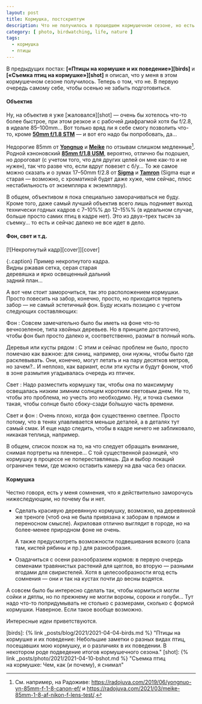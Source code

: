 ```yaml
---
layout: post
title: Кормушка, постскриптум
description: Что не получилось в прошедшем кормушечном сезоне, но есть шанс сделать в следующем
category: [ photo, birdwatching, life, nature ]
tags:
  - кормушка
  - птицы
---
```


В предыдущих постах: **[«Птицы на кормушке и их поведение»][birds]** и **[«Съемка птиц на кормушке»][shot]**
я описал, что у меня в этом кормушечном сезоне получилось. Те&shy;перь о том, что не. В первую очередь самому себе,
чтобы осенью не забыть под&shy;го&shy;то&shy;вить&shy;ся.

#### Объектив

Ну, на объектив я уже [жаловался][shot] — очень бы хотелось что-то более быстрое, при этом резкое и с рабочей
диафрагмой хотя бы f/2.8, в идеале 85–100mm... Вот только вряд ли я себе смогу позволить что-то, кроме
**[50mm f/1.8 STM][50stm]** — и вот его надо бы попробовать, да...

Недорогие 85mm от **[Yongnuo][yn85]** и **[Meike][mk85]** по отзывам слишком медленные[^rad]. Родной кэноновский
**[85mm f/1.8 USM][cn85]**, вероятно, отлично бы подошел, но дороговат (с учетом того, что для других целей он
мне как-то и не нужен), так что разве что, если вдруг по&shy;ве&shy;зет с б/у... То же самое можно сказать и о зумах
17–50mm f/2.8 от **[Sigma][z-sm]** и **[Tam&shy;ron][z-tm]** (Sigma еще и старая — возможно, с хроматикой будет даже
хуже, чем сейчас, плюс нестабильность от экземпляра к экземпляру).

В общем, объективом я пока специально заморачиваться не буду. Кроме того, даже самый лучший объектив всего лишь
поднимет выход технически годных кадров с 7–10%% до 12–15%% (в идеальном случае, больше просто самих птиц в кадре нет).
Это из двух–трех тысяч за съемку... то есть и сейчас далеко не все идет в дело.

#### Фон, свет и т.д.

<div class="right-box" style="max-width:320px;">
[![Некропнутый кадр][cover]][cover]

{:.caption}
Пример некропнутого кадра. Видны ржавая сетка, серая старая деревяшка и ярко освещенный дальний задний план...
</div>

А вот чем стоит заморочиться, так это расположением кормушки. Просто повесить на забор, конечно, просто, но приходится
терпеть забор — не самый эстетичный фон. Буду искать позицию с учетом следующих составляющих:

Фон
: Совсем замечательно было бы иметь на фоне что-то вечнозеленое, типа хвойных деревьев. Но в принципе достаточно,
  чтобы фон был просто далеко и, соответственно, размыт в полный ноль.

Деревья или кусты рядом
: С этим и сейчас проблем не было, просто помечаю как важное: для синиц, например, они нужны,
  чтобы было где расклевывать. Они, конечно, могут летать и на пару десятков метров, но зачем?.. И неплохо, как вариант,
  если эти кусты и будут фоном, чтоб в зоне размытия угадывалась очередь из птичек.

Свет
: Надо разместить кормушку так, чтобы она по максимуму освещалась низким зимним солнцем коротким световым днем.
  Не то, чтобы это проблема, но учесть это необходимо. Ну, и точка съемки такая, чтобы солнце было сбоку-сзади бо́льшую
  часть времени.

Свет и фон
: Очень плохо, когда фон существенно светлее. Просто потому, что в тенях улавливается меньше деталей, а
  в деталях тут самый смак. И еще надо следить, чтобы в кадре ничего не забликовало, никакая теплица, например.

В общем, список похож на то, на что следует обращать внимание, снимая портреты на пленере... С той существенной разницей,
что кормушку в процессе не попереставляешь. Да и выбор локаций ограничен теми, где можно оставить камеру на два часа
без опаски.

#### Кормушка

Честно говоря, есть у меня сомнения, что я действительно заморочусь нижеследующим, но почему бы и нет.

* Сделать красивую деревянную кормушку, возможно, на деревянной же треноге (чтоб она не была привязана к заборам в прямом
  и переносном смысле). Акриловая отлично выглядит в городе, но на более-менее природном фоне не очень.

  А также предусмотреть возможности подвешивания всякого (сала там, кистей рябины и пр.) для разнообразия.

* Озадачиться с осени разнообразием кормов: в первую очередь семенами травянистых растений для щеглов, во вторую — разными
  ягодами для свиристелей. Хотя в целесообразности ягод есть сомнения — они и так на кустах почти до весны водятся.

А совсем было бы интересно сделать так, чтобы кормиться могли сойки и дятлы, но по прежнему не могли вороны, сороки и голуби...
Тут надо что-то попридумывать не столько с размерами, сколько с формой кормушки. Наверное. Если такое вообще возможно.

Интересные идеи приветствуются.


[^rad]: См. например, на Радоживе: <https://radojuva.com/2019/06/yongnuo-yn-85mm-f-1-8-canon-ef/> и <https://radojuva.com/2021/03/meike-85mm-1-8-af-nikon-f-lens-test/>.

[cover]: /assets/img/2021-04/ps/IMG_0560.jpg "Непропнутый кадр"

[birds]: {% link _posts/blog/2021/2021-04-04-birds.md %} "Птицы на кормушке и их поведение: Небольшие заметки о разных видах птиц, посещавших мою кормушку, и о различиях в их поведении. В некотором роде подведение итогов кормушечного сезона."
[shot]: {% link _posts/photo/2021/2021-04-10-bshot.md %} "Съемка птиц на кормушке: Чем, как (и почему), я снимал"

[50stm]: https://market.yandex.ru/product--obektiv-canon-ef-50mm-f-1-8-stm/12649875 "Объектив Canon EF 50mm f/1.8 STM на Я.Маркете"

[yn85]: http://alii.pub/5pe83u "Объектив Yongnuo 85mm f/1.8 для Canon на AliExpress"
[mk85]: http://alii.pub/5pe8c7 "Объектив Meike 85mm f/1.8 для Canon на AliExpress"
[cn85]: https://market.yandex.ru/product--obektiv-canon-ef-85mm-f-1-8-usm/973680 "Объектив Canon EF 85mm f/1.8 USM на Я.Маркете"
[z-sm]: https://market.yandex.ru/product--obektiv-sigma-af-17-50mm-f-2-8-ex-dc-os-hsm-canon-ef-s/6483867 "Объектив Sigma AF 17-50mm f/2.8 EX DC OS HSM для Canon EF-S на Я.Маркете"
[z-tm]: https://market.yandex.ru/product--obektiv-tamron-sp-af-17-50mm-f-2-8-xr-di-ii-ld-vc-aspherical-if-b005e-canon-ef-s/6042281 "Объектив Tamron SP AF 17-50mm f/2.8 XR Di II LD VC Aspherical (IF) для Canon EF-S на Я.Маркете"
